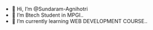 - 👋 Hi, I’m @Sundaram-Agnihotri
- 👀 I’m Btech Student in MPGI..
- 🌱 I’m currently learning WEB DEVELOPMENT COURSE..

<!---
Sundaram-Agnihotri/Sundaram-Agnihotri is a ✨ special ✨ repository because its `README.md` (this file) appears on your GitHub profile.
You can click the Preview link to take a look at your changes.
--->
